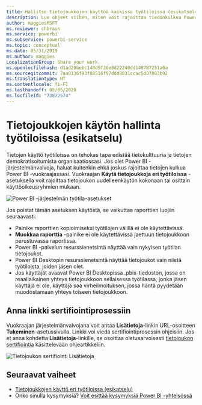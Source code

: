 ```yaml
---
title: Hallitse tietojoukkojen käyttöä kaikissa työtiloissa (esikatselu) – Power BI
description: Lue ohjeet siihen, miten voit rajoittaa tiedonkulkua Power BI -vuokraajassa.
author: maggiesMSFT
ms.reviewer: chbraun
ms.service: powerbi
ms.subservice: powerbi-service
ms.topic: conceptual
ms.date: 05/31/2019
ms.author: maggies
LocalizationGroup: Share your work
ms.openlocfilehash: d1ad29bebc148d9f30e8d22240dd149787251a0a
ms.sourcegitcommit: 7aa0136f93f88516f97ddd8031ccac5d07863b92
ms.translationtype: HT
ms.contentlocale: fi-FI
ms.lasthandoff: 05/05/2020
ms.locfileid: "73872574"
---
```

# <a name="control-the-use-of-datasets-across-workspaces-preview"></a>Tietojoukkojen käytön hallinta työtiloissa (esikatselu)

Tietojen käyttö työtiloissa on tehokas tapa edistää tietokulttuuria ja tietojen demokratisoitumista organisaatiossasi. Jos olet Power BI -järjestelmänvalvoja, haluat kuitenkin ehkä joskus rajoittaa tietojen kulkua Power BI -vuokraajassasi. Vuokraajan **Käytä tietojoukkoja eri työtiloissa** -asetuksella voit rajoittaa tietojoukon uudelleenkäytön kokonaan tai osittain käyttöoikeusryhmien mukaan.

![Power BI -järjestelmän työtila-asetukset](media/service-datasets-admin-across-workspaces/power-bi-admin-workspace-settings.png)

Jos poistat tämän asetuksen käytöstä, se vaikuttaa raporttien luojiin seuraavasti:

- Painike raporttien kopioimiseksi työtilojen välillä ei ole käytettävissä. 
- **Muokkaa raporttia** -painike ei ole käytettävissä jaettuun tietojoukkoon perustuvassa raportissa.
- Power BI -palvelun resurssienetsintä näyttää vain nykyisen työtilan tietojoukot.
- Power BI Desktopin resurssienetsintä näyttää tietojoukot vain niistä työtiloista, joiden jäsen olet.
- Jos käyttäjät avaavat Power BI Desktopissa .pbix-tiedoston, jossa on reaaliaikainen yhteys tietojoukkoon sellaisessa työtilassa, jonka jäsen käyttäjä ei ole, käyttäjä saa virheilmoituksen, jossa häntä pyydetään muodostamaan yhteys toiseen tietojoukkoon.

## <a name="provide-a-link-for-the-certification-process"></a>Anna linkki sertifiointiprosessiin

Vuokraajan järjestelmänvalvojana voit antaa **Lisätietoja**-linkin URL-osoitteen **Tukeminen**-asetussivulla.  Linkki voi viedä sertifiointiprosessin ohjeisiin. Jos et anna kohdetta **Lisätietoja**-linkille, se osoittaa oletusarvoisesti [tietojoukon sertifiointia](service-datasets-certify.md) käsittelevään ohjeartikkeliin.

![Tietojoukon sertifiointi Lisätietoja](media/service-datasets-certify-promote/power-bi-dataset-learn-more-certification.png)

## <a name="next-steps"></a>Seuraavat vaiheet

- [Tietojoukkojen käyttö eri työtiloissa (esikatselu)](service-datasets-across-workspaces.md)
- Onko sinulla kysymyksiä? [Voit esittää kysymyksiä Power BI -yhteisössä](https://community.powerbi.com/)
